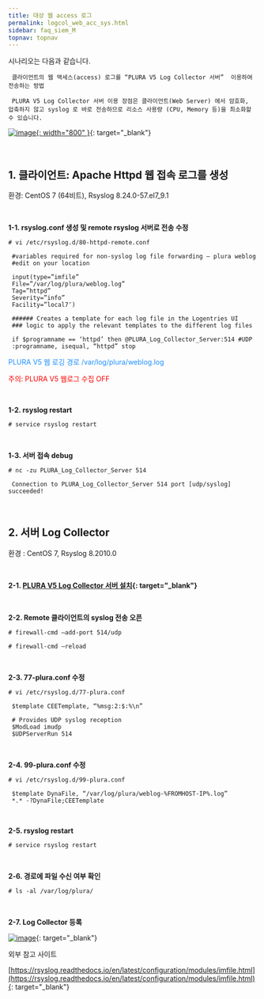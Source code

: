 ```yaml
---
title: 대상 웹 access 로그
permalink: logcol_web_acc_sys.html
sidebar: faq_siem_M
topnav: topnav
---
```


시나리오는 다음과 같습니다.

     클라이언트의 웹 액세스(access) 로그를 “PLURA V5 Log Collector 서버”  이용하여 전송하는 방법

     PLURA V5 Log Collector 서버 이용 장점은 클라이언트(Web Server) 에서 암호화, 압축하지 않고 syslog 로 바로 전송하므로 리소스 사용량 (CPU, Memory 등)을 최소화할 수 있습니다.

[![image](/docs/images/Additianal/logcol/1.png){: width="800" }](/docs/images/Additianal/logcol/1.png){: target="_blank"}

<br />

## 1. 클라이언트: Apache Httpd 웹 접속 로그를 생성

 환경: CentOS 7 (64비트), Rsyslog 8.24.0-57.el7_9.1

<br />

**1-1. rsyslog.conf 생성 및 remote rsyslog 서버로 전송 수정**

`# vi /etc/rsyslog.d/80-httpd-remote.conf`

     #variables required for non-syslog log file forwarding – plura weblog
     #edit on your location

     input(type=”imfile”
     File=”/var/log/plura/weblog.log”
     Tag=”httpd”
     Severity=”info”
     Facility=”local7″)

     ###### Creates a template for each log file in the Logentries UI
     ### logic to apply the relevant templates to the different log files

     if $programname == ‘httpd’ then @PLURA_Log_Collector_Server:514 #UDP
     :programname, isequal, “httpd” stop


 <font color='dodgerblue'> PLURA V5 웹 로깅 경로 /var/log/plura/weblog.log </font>

 <font color='red'> 주의: PLURA V5 웹로그 수집 OFF </font>

<br />

**1-2. rsyslog restart**

`# service rsyslog restart`

<br />

**1-3. 서버 접속 debug**

`# nc -zu PLURA_Log_Collector_Server 514`

     Connection to PLURA_Log_Collector_Server 514 port [udp/syslog] succeeded!

 <br />

## 2. 서버 Log Collector

 환경 : CentOS 7, Rsyslog 8.2010.0

<br />

**2-1. [PLURA V5 Log Collector 서버 설치](https://qubitsec.github.io/p_agent_lin_srv.html){: target="_blank"}**

<br />

**2-2. Remote 클라이언트의 syslog 전송 오픈**

`# firewall-cmd –add-port 514/udp`

`# firewall-cmd –reload`

<br />

**2-3. 77-plura.conf 수정**

`# vi /etc/rsyslog.d/77-plura.conf`

     $template CEETemplate, “%msg:2:$:%\n”

     # Provides UDP syslog reception
     $ModLoad imudp
     $UDPServerRun 514

<br />

**2-4. 99-plura.conf 수정**

`# vi /etc/rsyslog.d/99-plura.conf`

     $template DynaFile, “/var/log/plura/weblog-%FROMHOST-IP%.log”
     *.* -?DynaFile;CEETemplate

<br />

**2-5. rsyslog restart**

`# service rsyslog restart`

<br />

**2-6. 경로에 파일 수신 여부 확인**

`# ls -al /var/log/plura/`

<br />

**2-7. Log Collector 등록**

[![image](/docs/images/Additianal/logcol/2.png)](/docs/images/Additianal/logcol/2.png){: target="_blank"}


외부 참고 사이트

[https://rsyslog.readthedocs.io/en/latest/configuration/modules/imfile.html](https://rsyslog.readthedocs.io/en/latest/configuration/modules/imfile.html){: target="_blank"}